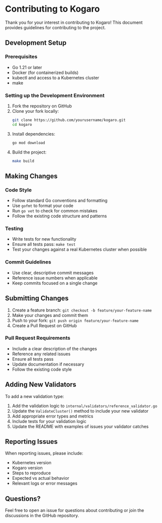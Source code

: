 # Contributing to Kogaro

Thank you for your interest in contributing to Kogaro! This document provides guidelines for contributing to the project.

## Development Setup

### Prerequisites

- Go 1.21 or later
- Docker (for containerized builds)
- kubectl and access to a Kubernetes cluster
- make

### Setting up the Development Environment

1. Fork the repository on GitHub
2. Clone your fork locally:
   ```bash
   git clone https://github.com/yourusername/kogaro.git
   cd kogaro
   ```
3. Install dependencies:
   ```bash
   go mod download
   ```
4. Build the project:
   ```bash
   make build
   ```

## Making Changes

### Code Style

- Follow standard Go conventions and formatting
- Use `gofmt` to format your code
- Run `go vet` to check for common mistakes
- Follow the existing code structure and patterns

### Testing

- Write tests for new functionality
- Ensure all tests pass: `make test`
- Test your changes against a real Kubernetes cluster when possible

### Commit Guidelines

- Use clear, descriptive commit messages
- Reference issue numbers when applicable
- Keep commits focused on a single change

## Submitting Changes

1. Create a feature branch: `git checkout -b feature/your-feature-name`
2. Make your changes and commit them
3. Push to your fork: `git push origin feature/your-feature-name`
4. Create a Pull Request on GitHub

### Pull Request Requirements

- Include a clear description of the changes
- Reference any related issues
- Ensure all tests pass
- Update documentation if necessary
- Follow the existing code style

## Adding New Validators

To add a new validation type:

1. Add the validation logic to `internal/validators/reference_validator.go`
2. Update the `ValidateCluster()` method to include your new validator
3. Add appropriate error types and metrics
4. Include tests for your validation logic
5. Update the README with examples of issues your validator catches

## Reporting Issues

When reporting issues, please include:

- Kubernetes version
- Kogaro version
- Steps to reproduce
- Expected vs actual behavior
- Relevant logs or error messages

## Questions?

Feel free to open an issue for questions about contributing or join the discussions in the GitHub repository.